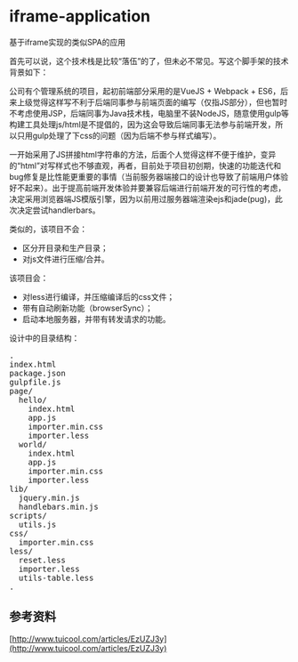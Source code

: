 # iframe-application
基于iframe实现的类似SPA的应用

首先可以说，这个技术栈是比较“落伍”的了，但未必不常见。写这个脚手架的技术背景如下：

公司有个管理系统的项目，起初前端部分采用的是VueJS + Webpack + ES6，后来上级觉得这样写不利于后端同事参与前端页面的编写（仅指JS部分），但也暂时不考虑使用JSP，后端同事为Java技术栈，电脑里不装NodeJS，随意使用gulp等构建工具处理js/html是不提倡的，因为这会导致后端同事无法参与前端开发，所以只用gulp处理了下css的问题（因为后端不参与样式编写）。


一开始采用了JS拼接html字符串的方法，后面个人觉得这样不便于维护，变异的“html”对写样式也不够直观，再者，目前处于项目初创期，快速的功能迭代和bug修复是比性能更重要的事情（当前服务器端接口的设计也导致了前端用户体验好不起来）。出于提高前端开发体验并要兼容后端进行前端开发的可行性的考虑，决定采用浏览器端JS模版引擎，因为以前用过服务器端渲染ejs和jade(pug)，此次决定尝试handlerbars。

类似的，该项目不会：
- 区分开目录和生产目录；
- 对js文件进行压缩/合并。

该项目会：
- 对less进行编译，并压缩编译后的css文件；
- 带有自动刷新功能（browserSync）；
- 启动本地服务器，并带有转发请求的功能。

设计中的目录结构：

<pre>
.
index.html
package.json
gulpfile.js
page/
  hello/
    index.html
    app.js
    importer.min.css
    importer.less
  world/
    index.html
    app.js
    importer.min.css
    importer.less
lib/
  jquery.min.js
  handlebars.min.js
scripts/
  utils.js
css/
  importer.min.css
less/
  reset.less
  importer.less
  utils-table.less
.
</pre>

## 参考资料

[http://www.tuicool.com/articles/EzUZJ3y](http://www.tuicool.com/articles/EzUZJ3y)

